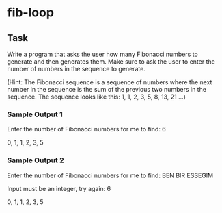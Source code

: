 # fib-loop

## Task

Write a program that asks the user how many Fibonacci numbers to generate and then generates them. Make sure to ask the user to enter the 
    number of numbers in the sequence to generate.

(Hint: The Fibonacci sequence is a sequence of numbers where the next number in the sequence is the sum 
    of the previous two numbers in the sequence. The sequence looks like this: 1, 1, 2, 3, 5, 8, 13, 21 …)

### Sample Output 1

Enter the number of Fibonacci numbers for me to find: 6

0, 1, 1, 2, 3, 5


### Sample Output 2

Enter the number of Fibonacci numbers for me to find: BEN BIR ESSEGIM

Input must be an integer, try again: 6

0, 1, 1, 2, 3, 5